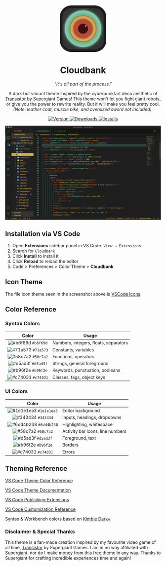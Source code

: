 <p align="center">
  <img alt="Cloudbank Logo" src="https://raw.githubusercontent.com/terryszhou/cloudbank/master/public/cloudbank.png" width="150" />
</p>
<h1 align="center">
  Cloudbank
</h1>
<p align="center"><i>
  "It's all part of the process."
</i></p>
<p align="center">
  A dark but vibrant theme inspired by the cyberpunk/art deco aesthetic of <a href="https://store.steampowered.com/app/237930/Transistor/">Transistor</a> by Supergiant Games! This theme won't let you fight giant robots, or give you the power to rewrite reality. But it will make you feel pretty cool. <i>(Note: leather coat, muscle bike, and oversized sword not included).</i>
</p>
<p align="center">
  <a href="https://marketplace.visualstudio.com/items?itemName=terryszhou.cloudbank">
    <img alt="Version" src="https://vsmarketplacebadge.apphb.com/version/terryszhou.cloudbank.svg" />
  </a>
  <a href="https://marketplace.visualstudio.com/items?itemName=terryszhou.cloudbank">
    <img alt="Downloads" src="https://vsmarketplacebadge.apphb.com/downloads/terryszhou.cloudbank.svg" />
  </a>
  <a href="https://marketplace.visualstudio.com/items?itemName=terryszhou.cloudbank">
    <img alt="Installs" src="https://vsmarketplacebadge.apphb.com/installs/terryszhou.cloudbank.svg" />
  </a>
</p>

![screenshot](https://raw.githubusercontent.com/terryszhou/cloudbank/master/public/screenshot.png)

## Installation via VS Code

1. Open **Extensions** sidebar panel in VS Code. `View → Extensions`
2. Search for `Cloudbank`
3. Click **Install** to install it
4. Click **Reload** to reload the editor
5. Code > Preferences > Color Theme > **Cloudbank**

## Icon Theme

The file icon theme seen in the screenshot above is [VSCode Icons](https://marketplace.visualstudio.com/items?itemName=vscode-icons-team.vscode-icons).

## Color Reference

### Syntax Colors

|                               Color                                | Usage                                           |
| :----------------------------------------------------------------: | ----------------------------------------------- |
| ![#b6f69d](https://via.placeholder.com/10/b6f69d?text=+) `#b6f69d` | Numbers, integers, floats, separators           |
| ![#71a573](https://via.placeholder.com/10/71a573?text=+) `#71a573` | Constants, variables                            |
| ![#58c7a2](https://via.placeholder.com/10/58c7a2?text=+) `#58c7a2` | Functions, operators                            |
| ![#d5ad3f](https://via.placeholder.com/10/d5ad3f?text=+) `#d5ad3f` | Strings, general foreground                     |
| ![#b96f2e](https://via.placeholder.com/10/b96f2e?text=+) `#b96f2e` | Keywords, punctuation, booleans                 |
| ![#c74031](https://via.placeholder.com/10/c74031?text=+) `#c74031` | Classes, tags, object keys                      |

### UI Colors

|                               Color                                      | Usage                                     |
| :----------------------------------------------------------------------: | ----------------------------------------- |
| ![#1e1e1ea3](https://via.placeholder.com/10/1e1e1ea3?text=+) `#1e1e1ea3` | Editor background                         |
| ![#343434](https://via.placeholder.com/10/343434?text=+) `#343434`       | Inputs, headings, dropdowns               |
| ![#6dd4b238](https://via.placeholder.com/10/6dd4b238?text=+) `#6dd4b238` | Highlighting, whitespace                  |
| ![#58c7a2](https://via.placeholder.com/10/58c7a2?text=+) `#58c7a2`       | Activity bar icons, line numbers          |
| ![#d5ad3f](https://via.placeholder.com/10/d5ad3f?text=+) `#d5ad3f`       | Foreground, text                          |
| ![#b96f2e](https://via.placeholder.com/10/b96f2e?text=+) `#b96f2e`       | Borders                                   |
| ![#c74031](https://via.placeholder.com/10/c74031?text=+) `#c74031`       | Errors                                    |

## Theming Reference

[VS Code Theme Color Reference](https://code.visualstudio.com/docs/getstarted/theme-color-reference)

[VS Code Theme Documentation](https://code.visualstudio.com/docs/extensions/themes-snippets-colorizers)

[VS Code Publishing Extensions](https://code.visualstudio.com/docs/extensions/publish-extension)

[VS Code Customization Reference](https://gist.github.com/idleberg/004fad51888d745ac609a24d5804050f)

Syntax & Workbench colors based on [Kimbie Dark+](https://marketplace.visualstudio.com/items?itemName=dnamsons.kimbie-dark-plus)

### Disclaimer & Special Thanks

This theme is a fan-made creation inspired by my favourite video game of all time, <a href="https://store.steampowered.com/app/237930/Transistor/">Transistor</a> by Supergiant Games. I am in no way affiliated with Supergiant, nor do I make money from this free theme in any way. Thanks to Supergiant for crafting incredible experiences time and again!
